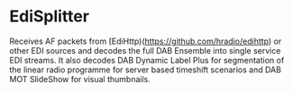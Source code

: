 # EdiSplitter

Receives AF packets from [EdiHttp)(https://github.com/hradio/edihttp) or other EDI sources and decodes the full 
DAB Ensemble into single service EDI streams.
It also decodes DAB Dynamic Label Plus for segmentation of the linear radio programme for 
server based timeshift scenarios and DAB MOT SlideShow for visual thumbnails.
